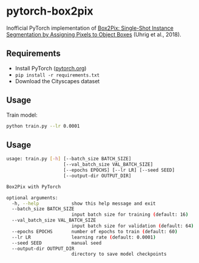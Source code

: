 # pytorch-box2pix

Inofficial PyTorch implementation of [Box2Pix: Single-Shot Instance Segmentation by Assigning Pixels to Object Boxes](https://lmb.informatik.uni-freiburg.de/Publications/2018/UB18) (Uhrig et al., 2018).

## Requirements

- Install PyTorch ([pytorch.org](http://pytorch.org))
- `pip install -r requirements.txt`
- Download the Cityscapes dataset

## Usage

Train model:

```bash
python train.py --lr 0.0001
```

## Usage

```bash
usage: train.py [-h] [--batch_size BATCH_SIZE]
                     [--val_batch_size VAL_BATCH_SIZE]
                     [--epochs EPOCHS] [--lr LR] [--seed SEED]
                     [--output-dir OUTPUT_DIR]

Box2Pix with PyTorch

optional arguments:
  -h, --help            show this help message and exit
  --batch_size BATCH_SIZE
                        input batch size for training (default: 16)
  --val_batch_size VAL_BATCH_SIZE
                        input batch size for validation (default: 64)
  --epochs EPOCHS       number of epochs to train (default: 60)
  --lr LR               learning rate (default: 0.0001)
  --seed SEED           manual seed
  --output-dir OUTPUT_DIR
                        directory to save model checkpoints
```
